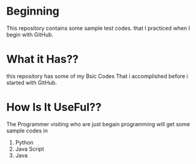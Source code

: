 # Beginning
This repository contains some sample test codes. that I practiced when I begin with GitHub. 
# What it Has??
this repository has some of my Bsic Codes That i accomplished before i started with GitHub.
# How Is It UseFul??
The Programmer visiting who are just begain programming will get some sample codes in
   1) Python
   2) Java Script
   3) Java
